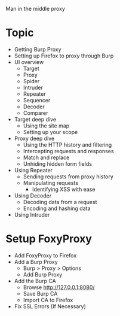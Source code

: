 
Man in the middle proxy



# Topic
- Getting Burp Proxy
- Setting up Firefox to proxy through Burp
- UI overview
    - Target
    - Proxy
    - Spider
    - Intruder
    - Repeater
    - Sequencer
    - Decoder
    - Comparer
- Target deep dive
    - Using the site map
    - Setting up your scope
- Proxy deep dive
    - Using the HTTP history and filtering
    - Intercepting requests and responses
    - Match and replace
    - Unhiding hidden form fields
- Using Repeater
    - Sending requests from proxy history
    - Manipulating requests
        - Identifying XSS with ease
- Using Decoder
    - Decoding data from a request
    - Encoding and hashing data
- Using Intruder 


# Setup FoxyProxy
- Add FoxyProxy to Firefox
- Add a Burp Proxy
    - Burp > Proxy > Options
    - Add Burp Proxy
- Add the Burp CA
    - Browse http://127.0.0.1:8080/
    - Save Burp CA
    - Import CA to Firefox
- Fix SSL Errors (If Necessary)